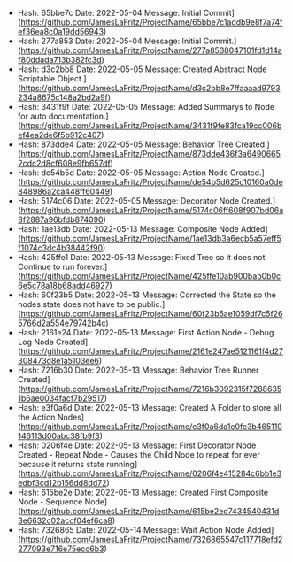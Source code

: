 *  Hash: 65bbe7c Date: 2022-05-04  Message: Initial Commit](https://github.com/JamesLaFritz/ProjectName/65bbe7c1addb9e8f7a74fef36ea8c0a19dd56943)
*  Hash: 277a853 Date: 2022-05-04  Message: Initial Commit.](https://github.com/JamesLaFritz/ProjectName/277a8538047101fd1d14af80ddada713b382fc3d)
*  Hash: d3c2bb8 Date: 2022-05-05  Message: Created Abstract Node Scriptable Object.](https://github.com/JamesLaFritz/ProjectName/d3c2bb8e7ffaaaad9793234a8675c148a2bd2a9f)
*  Hash: 3431f9f Date: 2022-05-05  Message: Added Summarys to Node for auto documentation.](https://github.com/JamesLaFritz/ProjectName/3431f9fe83fca19cc006bef4ea2de6f5b912c407)
*  Hash: 873dde4 Date: 2022-05-05  Message: Behavior Tree Created.](https://github.com/JamesLaFritz/ProjectName/873dde436f3a64906652cdc2d8cf608e9fb657df)
*  Hash: de54b5d Date: 2022-05-05  Message: Action Node Created.](https://github.com/JamesLaFritz/ProjectName/de54b5d625c10160a0de848986a2ca448ff60449)
*  Hash: 5174c06 Date: 2022-05-05  Message: Decorator Node Created.](https://github.com/JamesLaFritz/ProjectName/5174c06ff608f907bd06a8f2887a96bfdb874090)
*  Hash: 1ae13db Date: 2022-05-13  Message: Composite Node Added](https://github.com/JamesLaFritz/ProjectName/1ae13db3a6ecb5a57eff5f1074c3dc4b38442f90)
*  Hash: 425ffe1 Date: 2022-05-13  Message: Fixed Tree so it does not Continue to run forever.](https://github.com/JamesLaFritz/ProjectName/425ffe10ab900bab0b0c6e5c78a18b68add46927)
*  Hash: 60f23b5 Date: 2022-05-13  Message: Corrected the State so the nodes state does not have to be public.](https://github.com/JamesLaFritz/ProjectName/60f23b5ae1059df7c5f265766d2a554e79742b4c)
*  Hash: 2161e24 Date: 2022-05-13  Message: First Action Node - Debug Log Node Created](https://github.com/JamesLaFritz/ProjectName/2161e247ae5121161f4d27308473d8e1a5103ee6)
*  Hash: 7216b30 Date: 2022-05-13  Message: Behavior Tree Runner Created](https://github.com/JamesLaFritz/ProjectName/7216b3092315f72886351b6ae0034facf7b29517)
*  Hash: e3f0a6d Date: 2022-05-13  Message: Created A Folder to store all the Action Nodes](https://github.com/JamesLaFritz/ProjectName/e3f0a6da1e0fe3b465110146113d00abc38fb9f3)
*  Hash: 0206f4e Date: 2022-05-13  Message: First Decorator Node Created - Repeat Node - Causes the Child Node to repeat for ever because it returns state running](https://github.com/JamesLaFritz/ProjectName/0206f4e415284c6bb1e3edbf3cd12b156dd8dd72)
*  Hash: 615be2e Date: 2022-05-13  Message: Created First Composite Node - Sequence Node](https://github.com/JamesLaFritz/ProjectName/615be2ed7434540431d3e6632c02accf04ef6ca8)
*  Hash: 7326865 Date: 2022-05-14  Message: Wait Action Node Added](https://github.com/JamesLaFritz/ProjectName/7326865547c117718efd2277093e716e75ecc6b3)
